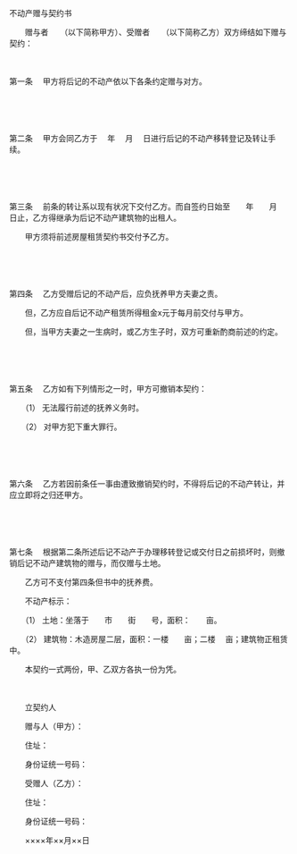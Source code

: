 



不动产赠与契约书



 

　　赠与者　　（以下简称甲方）、受赠者　　（以下简称乙方）双方缔结如下赠与契约：

　　

第一条
　甲方将后记的不动产依以下各条约定赠与对方。

　　

　　

第二条
　甲方会同乙方于　 年　 月　 日进行后记的不动产移转登记及转让手续。

　　

　　

第三条
　前条的转让系以现有状况下交付乙方。而自签约日始至　　年　　月　　日止，乙方得继承为后记不动产建筑物的出租人。

　　甲方须将前述房屋租赁契约书交付予乙方。

　　

　　

第四条
　乙方受赠后记的不动产后，应负抚养甲方夫妻之责。

　　但，乙方应自后记不动产租赁所得租金x元于每月前交付与甲方。

　　但，当甲方夫妻之一生病时，或乙方生子时，双方可重新酌商前述的约定。

　　

　　

第五条
　乙方如有下列情形之一时，甲方可撤销本契约：

　　（1） 无法履行前述的抚养义务时。

　　（2） 对甲方犯下重大罪行。

　　

　　

第六条
　乙方若因前条任一事由遭致撤销契约时，不得将后记的不动产转让，并应立即将之归还甲方。

　　

　　

第七条
　根据第二条所述后记不动产于办理移转登记或交付日之前损坏时，则撤销后记不动产建筑物的赠与，而仅赠与土地。

　　乙方可不支付第四条但书中的抚养费。

　　不动产标示：

　　（1） 土地：坐落于　　市　　街　　号，面积：　　亩。

　　（2） 建筑物：木造房屋二层，面积：一楼　　亩；二楼　 亩；建筑物正租赁中。　　

　　本契约一式两份，甲、乙双方各执一份为凭。　　

　　

　　立契约人

　　赠与人（甲方）：

　　住址：

　　身份证统一号码：　　

　　受赠人（乙方）：

　　住址：

　　身份证统一号码：

　　××××年××月××日